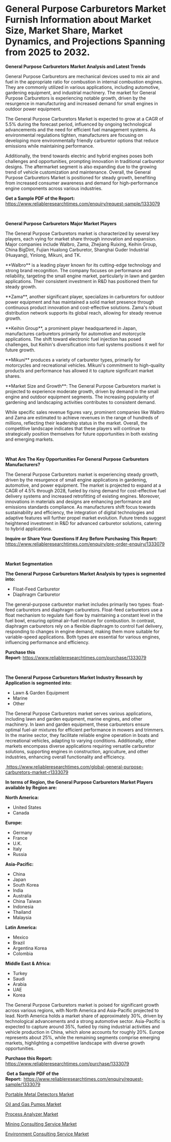 <p><h1>General Purpose Carburetors Market Furnish Information about Market Size, Market Share, Market Dynamics, and Projections Spanning from 2025 to 2032.</h1></p><p><strong>General Purpose Carburetors Market Analysis and Latest Trends</strong></p>
<p><p>General Purpose Carburetors are mechanical devices used to mix air and fuel in the appropriate ratio for combustion in internal combustion engines. They are commonly utilized in various applications, including automotive, gardening equipment, and industrial machinery. The market for General Purpose Carburetors is experiencing notable growth, driven by the resurgence in manufacturing and increased demand for small engines in outdoor power equipment.</p><p>The General Purpose Carburetors Market is expected to grow at a CAGR of 5.5% during the forecast period, influenced by ongoing technological advancements and the need for efficient fuel management systems. As environmental regulations tighten, manufacturers are focusing on developing more environmentally friendly carburetor options that reduce emissions while maintaining performance. </p><p>Additionally, the trend towards electric and hybrid engines poses both challenges and opportunities, prompting innovation in traditional carburetor designs. The aftermarket segment is also expanding due to the growing trend of vehicle customization and maintenance. Overall, the General Purpose Carburetors Market is positioned for steady growth, benefiting from increased consumer awareness and demand for high-performance engine components across various industries.</p></p>
<p><strong>Get a Sample PDF of the Report:&nbsp;</strong> <a href="https://www.reliableresearchtimes.com/enquiry/request-sample/1333079?utm_campaign=2263&utm_medium=2&utm_source=Github&utm_content=ia&utm_term=24032025&utm_id=general-purpose-carburetors">https://www.reliableresearchtimes.com/enquiry/request-sample/1333079</a></p>
<p>&nbsp;</p>
<p><strong>General Purpose Carburetors Major Market Players</strong></p>
<p><p>The General Purpose Carburetors market is characterized by several key players, each vying for market share through innovation and expansion. Major companies include Walbro, Zama, Zhejiang Ruixing, Keihin Group, China BigDint, Fujian Hualong Carburetor, Shanghai Guder Industrial (Huayang), Yinlong, Mikuni, and TK.</p><p>**Walbro** is a leading player known for its cutting-edge technology and strong brand recognition. The company focuses on performance and reliability, targeting the small engine market, particularly in lawn and garden applications. Their consistent investment in R&D has positioned them for steady growth.</p><p>**Zama**, another significant player, specializes in carburetors for outdoor power equipment and has maintained a solid market presence through continuous product innovation and cost-effective solutions. Zama's robust distribution network supports its global reach, allowing for steady revenue growth.</p><p>**Keihin Group**, a prominent player headquartered in Japan, manufactures carburetors primarily for automotive and motorcycle applications. The shift toward electronic fuel injection has posed challenges, but Keihin's diversification into fuel systems positions it well for future growth.</p><p>**Mikuni** produces a variety of carburetor types, primarily for motorcycles and recreational vehicles. Mikuni's commitment to high-quality products and performance has allowed it to capture significant market shares.</p><p>**Market Size and Growth**: The General Purpose Carburetors market is projected to experience moderate growth, driven by demand in the small engine and outdoor equipment segments. The increasing popularity of gardening and landscaping activities contributes to consistent demand.</p><p>While specific sales revenue figures vary, prominent companies like Walbro and Zama are estimated to achieve revenues in the range of hundreds of millions, reflecting their leadership status in the market. Overall, the competitive landscape indicates that these players will continue to strategically position themselves for future opportunities in both existing and emerging markets.</p></p>
<p>&nbsp;</p>
<p><strong>What Are The Key Opportunities For General Purpose Carburetors Manufacturers?</strong></p>
<p><p>The General Purpose Carburetors market is experiencing steady growth, driven by the resurgence of small engine applications in gardening, automotive, and power equipment. The market is projected to expand at a CAGR of 4.5% through 2028, fueled by rising demand for cost-effective fuel delivery systems and increased retrofitting of existing engines. Moreover, innovations in materials and designs are enhancing performance and emissions standards compliance. As manufacturers shift focus towards sustainability and efficiency, the integration of digital technologies and adaptive features will further propel market evolution. Future trends suggest heightened investment in R&D for advanced carburetor solutions, catering to hybrid applications.</p></p>
<p><strong>Inquire or Share Your Questions If Any Before Purchasing This Report:</strong> <a href="https://www.reliableresearchtimes.com/enquiry/pre-order-enquiry/1333079?utm_campaign=2263&utm_medium=2&utm_source=Github&utm_content=ia&utm_term=24032025&utm_id=general-purpose-carburetors">https://www.reliableresearchtimes.com/enquiry/pre-order-enquiry/1333079</a></p>
<p>&nbsp;</p>
<p><strong>Market Segmentation</strong></p>
<p><strong>The General Purpose Carburetors Market Analysis by types is segmented into:</strong></p>
<p><ul><li>Float-Feed Carburetor</li><li>Diaphragm Carburetor</li></ul></p>
<p><p>The general-purpose carburetor market includes primarily two types: float-feed carburetors and diaphragm carburetors. Float-feed carburetors use a float mechanism to regulate fuel flow by maintaining a constant level in the fuel bowl, ensuring optimal air-fuel mixture for combustion. In contrast, diaphragm carburetors rely on a flexible diaphragm to control fuel delivery, responding to changes in engine demand, making them more suitable for variable-speed applications. Both types are essential for various engines, influencing performance and efficiency.</p></p>
<p><strong>Purchase this Report:&nbsp;</strong><a href="https://www.reliableresearchtimes.com/purchase/1333079?utm_campaign=2263&utm_medium=2&utm_source=Github&utm_content=ia&utm_term=24032025&utm_id=general-purpose-carburetors">https://www.reliableresearchtimes.com/purchase/1333079</a></p>
<p>&nbsp;</p>
<p><strong>The General Purpose Carburetors Market Industry Research by Application is segmented into:</strong></p>
<p><ul><li>Lawn & Garden Equipment</li><li>Marine</li><li>Other</li></ul></p>
<p><p>The General Purpose Carburetors market serves various applications, including lawn and garden equipment, marine engines, and other machinery. In lawn and garden equipment, these carburetors ensure optimal fuel-air mixtures for efficient performance in mowers and trimmers. In the marine sector, they facilitate reliable engine operation in boats and recreational vehicles, adapting to varying conditions. Additionally, other markets encompass diverse applications requiring versatile carburetor solutions, supporting engines in construction, agriculture, and other industries, enhancing overall functionality and efficiency.</p></p>
<p><a href="https://www.reliableresearchtimes.com/global-general-purpose-carburetors-market-r1333079?utm_campaign=2263&utm_medium=2&utm_source=Github&utm_content=ia&utm_term=24032025&utm_id=general-purpose-carburetors">&nbsp;https://www.reliableresearchtimes.com/global-general-purpose-carburetors-market-r1333079</a></p>
<p><strong>In terms of Region, the General Purpose Carburetors Market Players available by Region are:</strong></p>
<p>
    <p> <strong> North America: </strong>
        <ul>
            <li>United States</li>
            <li>Canada</li>
        </ul>
        </p> 
    <p> <strong> Europe: </strong>
        <ul>
            <li>Germany</li>
            <li>France</li>
            <li>U.K.</li>
            <li>Italy</li>
            <li>Russia</li>
        </ul>
        </p> 
    <p> <strong> Asia-Pacific: </strong>
        <ul>
            <li>China</li>
            <li>Japan</li>
            <li>South Korea</li>
            <li>India</li>
            <li>Australia</li>
            <li>China Taiwan</li>
            <li>Indonesia</li>
            <li>Thailand</li>
            <li>Malaysia</li>
        </ul>
        </p> 
    <p> <strong> Latin America: </strong>
        <ul>
            <li>Mexico</li>
            <li>Brazil</li>
            <li>Argentina Korea</li>
            <li>Colombia</li>
        </ul>
        </p> 
    <p> <strong> Middle East & Africa: </strong>
        <ul>
            <li>Turkey</li>
            <li>Saudi</li>
            <li>Arabia</li>
            <li>UAE</li>
            <li>Korea</li>
        </ul>
    </p>
    </p>
<p><p>The General Purpose Carburetors market is poised for significant growth across various regions, with North America and Asia-Pacific projected to lead. North America holds a market share of approximately 30%, driven by technological advancements and a strong automotive sector. Asia-Pacific is expected to capture around 35%, fueled by rising industrial activities and vehicle production in China, which alone accounts for roughly 20%. Europe represents about 25%, while the remaining segments comprise emerging markets, highlighting a competitive landscape with diverse growth opportunities.</p></p>
<p><strong>Purchase this Report: </strong><a href="https://www.reliableresearchtimes.com/purchase/1333079?utm_campaign=2263&utm_medium=2&utm_source=Github&utm_content=ia&utm_term=24032025&utm_id=general-purpose-carburetors">https://www.reliableresearchtimes.com/purchase/1333079</a></p>
<p>&nbsp;<strong>Get a Sample PDF of the Report:&nbsp;&nbsp;</strong><a href="https://www.reliableresearchtimes.com/enquiry/request-sample/1333079?utm_campaign=2263&utm_medium=2&utm_source=Github&utm_content=ia&utm_term=24032025&utm_id=general-purpose-carburetors">https://www.reliableresearchtimes.com/enquiry/request-sample/1333079</a></p>
<p><strong></strong></p>
<p><p><a href="https://www.linkedin.com/pulse/forecasted-growth-portable-metal-detectors-market-analyzing-eh7ze?utm_campaign=2263&utm_medium=2&utm_source=Github&utm_content=ia&utm_term=24032025&utm_id=general-purpose-carburetors">Portable Metal Detectors Market</a></p><p><a href="https://www.linkedin.com/pulse/expert-analysis-oil-gas-pumps-market-dynamics-expected-pcswe?utm_campaign=2263&utm_medium=2&utm_source=Github&utm_content=ia&utm_term=24032025&utm_id=general-purpose-carburetors">Oil and Gas Pumps Market</a></p><p><a href="https://www.linkedin.com/pulse/global-process-analyzer-market-analysis-2025-2032-industry-5kvce?utm_campaign=2263&utm_medium=2&utm_source=Github&utm_content=ia&utm_term=24032025&utm_id=general-purpose-carburetors">Process Analyzer Market</a></p><p><a href="https://github.com/sadaandilou/Market-Research-Report-List-1/blob/main/mining-consulting-service-market.md?utm_campaign=2263&utm_medium=2&utm_source=Github&utm_content=ia&utm_term=24032025&utm_id=general-purpose-carburetors">Mining Consulting Service Market</a></p><p><a href="https://github.com/seherlouize/Market-Research-Report-List-1/blob/main/environment-consulting-service-market.md?utm_campaign=2263&utm_medium=2&utm_source=Github&utm_content=ia&utm_term=24032025&utm_id=general-purpose-carburetors">Environment Consulting Service Market</a></p></p>